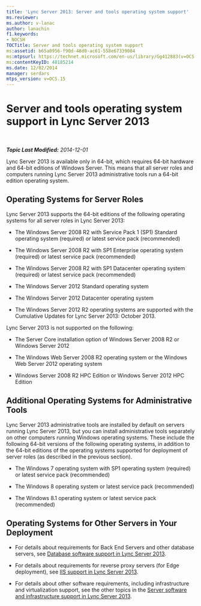 ```yaml
---
title: 'Lync Server 2013: Server and tools operating system support'
ms.reviewer: 
ms.author: v-lanac
author: lanachin
f1.keywords:
- NOCSH
TOCTitle: Server and tools operating system support
ms:assetid: b65a0956-f90d-48d0-ac61-558e67339084
ms:mtpsurl: https://technet.microsoft.com/en-us/library/Gg412883(v=OCS.15)
ms:contentKeyID: 48185214
ms.date: 12/02/2014
manager: serdars
mtps_version: v=OCS.15
---
```


<div data-xmlns="http://www.w3.org/1999/xhtml">

<div class="topic" data-xmlns="http://www.w3.org/1999/xhtml" data-msxsl="urn:schemas-microsoft-com:xslt" data-cs="https://msdn.microsoft.com/">

<div data-asp="https://msdn2.microsoft.com/asp">

# Server and tools operating system support in Lync Server 2013

</div>

<div id="mainSection">

<div id="mainBody">

<span> </span>

_**Topic Last Modified:** 2014-12-01_

Lync Server 2013 is available only in 64-bit, which requires 64-bit hardware and 64-bit editions of Windows Server. This means that all server roles and computers running Lync Server 2013 administrative tools run a 64-bit edition operating system.

<div>

## Operating Systems for Server Roles

Lync Server 2013 supports the 64-bit editions of the following operating systems for all server roles in Lync Server 2013:

  - The Windows Server 2008 R2 with Service Pack 1 (SP1) Standard operating system (required) or latest service pack (recommended)

  - The Windows Server 2008 R2 with SP1 Enterprise operating system (required) or latest service pack (recommended)

  - The Windows Server 2008 R2 with SP1 Datacenter operating system (required) or latest service pack (recommended)

  - The Windows Server 2012 Standard operating system

  - The Windows Server 2012 Datacenter operating system

  - The Windows Server 2012 R2 operating systems are supported with the Cumulative Updates for Lync Server 2013: October 2013.

Lync Server 2013 is not supported on the following:

  - The Server Core installation option of Windows Server 2008 R2 or Windows Server 2012

  - The Windows Web Server 2008 R2 operating system or the Windows Web Server 2012 operating system

  - Windows Server 2008 R2 HPC Edition or Windows Server 2012 HPC Edition

</div>

<div>

## Additional Operating Systems for Administrative Tools

Lync Server 2013 administrative tools are installed by default on servers running Lync Server 2013, but you can install administrative tools separately on other computers running Windows operating systems. These include the following 64-bit versions of the following operating systems, in addition to the 64-bit editions of the operating systems supported for deployment of server roles (as described in the previous section).

  - The Windows 7 operating system with SP1 operating system (required) or latest service pack (recommended)

  - The Windows 8 operating system or latest service pack (recommended)

  - The Windows 8.1 operating system or latest service pack (recommended)

</div>

<div>

## Operating Systems for Other Servers in Your Deployment

  - For details about requirements for Back End Servers and other database servers, see [Database software support in Lync Server 2013](lync-server-2013-database-software-support.md).

  - For details about requirements for reverse proxy servers (for Edge deployment), see [IIS support in Lync Server 2013](lync-server-2013-iis-support.md).

  - For details about other software requirements, including infrastructure and virtualization support, see the other topics in the [Server software and infrastructure support in Lync Server 2013](lync-server-2013-server-software-and-infrastructure-support.md).

</div>

</div>

<span> </span>

</div>

</div>

</div>

